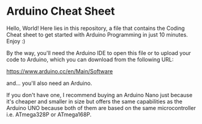 # Arduino Cheat Sheet
Hello, World! Here lies in this repository, a file that contains the Coding Cheat sheet to get started with Arduino Programming in just 10 minutes. Enjoy :)

By the way, you'll need the Arduino IDE to open this file or to upload your code to Arduino, which you can download from the following URL:

https://www.arduino.cc/en/Main/Software

and... you'll also need an Arduino.

If you don't have one, I recommend buying an Arduino Nano just because it's cheaper and smaller in size but offers the same capabilities as the Arduino UNO because both of them are based on the same microcontroller i.e. ATmega328P or ATmega168P.
